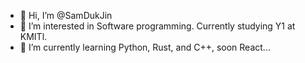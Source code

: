 - 👋 Hi, I’m @SamDukJin
- 👀 I’m interested in Software programming. Currently studying Y1 at KMITl.
- 🌱 I’m currently learning Python, Rust, and C++, soon React...





<!---
SamDukJin/SamDukJin is a ✨ special ✨ repository because its `README.md` (this file) appears on your GitHub profile.
You can click the Preview link to take a look at your changes.
--->

